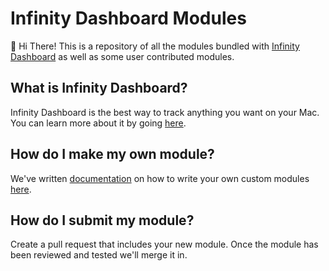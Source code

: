 # Infinity Dashboard Modules

👋 Hi There! This is a repository of all the modules bundled with [Infinity Dashboard](https://infinitydashboard.com/) as well as some user contributed modules. 

## What is Infinity Dashboard?
Infinity Dashboard is the best way to track anything you want on your Mac. You can learn more about it by going [here](https://infinitydashboard.com/).

## How do I make my own module?
We've written [documentation](http://infinitydashboard.com/tutorial/README.html) on how to write your own custom modules [here](http://infinitydashboard.com/tutorial/README.html).

## How do I submit my module?
Create a pull request that includes your new module. Once the module has been reviewed and tested we'll merge it in. 
